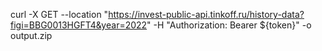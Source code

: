 curl -X GET --location "https://invest-public-api.tinkoff.ru/history-data?figi=BBG0013HGFT4&year=2022" -H "Authorization: Bearer ${token}" -o output.zip